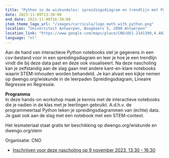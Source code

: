 ```yaml
---
title: "Python in de wiskundeles: spreidingsdiagram en trendlijn met Python"
date: 2023-11-09T13:30:00
end_date: 2023-11-09T16:30:00
item_theme_logo_url: "/images/curricula/logo_math_with_python.png"
location: "Universiteit Antwerpen, Boogkeers 5, 2000 Antwerpen"
location_link: "https://www.google.com/maps/place/CNO/@51.2141398,4.4021687,17z/data=!3m1!4b1!4m5!3m4!1s0x47c3f6ff172ceed5:0xb3b8225c72873810!8m2!3d51.2141398!4d4.4043574"
language: "nl"
---
```


Aan de hand van interactieve Python notebooks stel je gegevens in een csv-bestand voor in een spreidingsdiagram en leer je hoe je een trendlijn vindt die bij deze data past en deze ook visualiseert. Na deze nascholing kan je zelfstandig aan de slag gaan met andere kant-en-klare notebooks waarin STEM-inhouden worden behandeld. Je kan alvast een kijkje nemen op dwengo.org/wiskunde in de leerpaden Spreidingsdiagram, Lineaire Regressie en Regressie.

**Programma**<br>
In deze hands-on workshop maak je kennis met de interactieve notebooks die je nadien in de klas met je leerlingen gebruikt. A.d.h.v. de programmeertaal Python teken je spreidingsdiagrammen van (echte) data. Je gaat ook aan de slag met een notebook met een STEM-context.

Het lesmateriaal staat gratis ter beschikking op dwengo.org/wiskunde en dwengo.org/stem

Organisatie: CNO

- [Inschrijven voor deze nascholing op 9 november 2023, 13:30 - 16:30](https://cno.uantwerpen.be/nl/opleiding/python-in-de-wiskundeles-spreidingsdiagram-en-trendlijn-met-python-79386?filter=)
